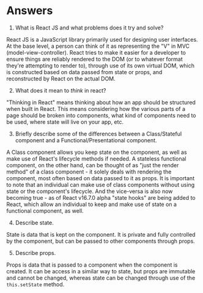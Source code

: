 # Answers

1.  What is React JS and what problems does it try and solve?

React JS is a JavaScript library primarily used for designing user interfaces.  At the base level, a person can think of it as representing the "V" in MVC (model-view-controller).  React tries to make it easier for a developer to ensure things are reliably rendered to the DOM (or to whatever format they're attempting to render to), through use of its own virtual DOM, which is constructed based on data passed from state or props, and reconstructed by React on the actual DOM. 

2.  What does it mean to _think_ in react?

"Thinking in React" means thinking about how an app should be structured when built in React.  This means considering how the various parts of a page should be broken into components, what kind of components need to be used, where state will live on your app, etc.

3.  Briefly describe some of the differences between a Class/Stateful component and a Functional/Presentational component.

A Class component allows you keep state on the component, as well as make use of React's lifecycle methods if needed.  A stateless functional component, on the other hand, can be thought of as "just the render method" of a class component - it solely deals with rendering the component, most often based on data passed to it as props.  It is important to note that an individual can make use of class components without using state or the component's lifecycle.  And the vice-versa is also now becoming true - as of React v16.7.0 alpha "state hooks" are being added to React, which allow an individual to keep and make use of state on a functional component, as well.

4.  Describe state.

State is data that is kept on the component.  It is private and fully controlled by the component, but can be passed to other components through props.

5.  Describe props.

Props is data that is passed to a component when the component is created.  It can be access in a similar way to state, but props are immutable and cannot be changed, whereas state can be changed through use of the `this.setState` method.
